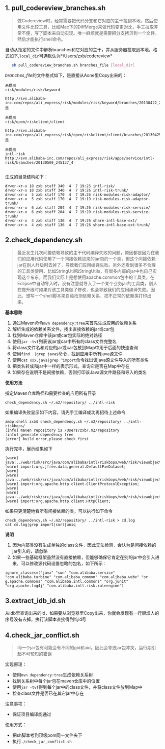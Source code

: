 ## 1. pull_codereview_branches.sh
>做Codereview时，经常需要把代码分支和它对应的主干拉到本地，然后使用文件比较工具，比如Mac下的DiffMerge来做代码变更对比，手工拉取非常不便，写了脚本来自动实现。唯一麻烦就是需要把分支拷贝到一个文件，然后才能执行shell命令。

自动从指定的文件中解析branches和它对应的主干，并从服务器拉取到本地，格式如下,`local_dir`可选默认为*/Users/zxb/codereview*
```bash
   sh pull_codereview_branches.sh branches_file [local_dir]
```
*branches_file*的文件格式如下，是直接从Aone里Copy出来的：
```
未提测
risk/modules/risk/keyword

http://svn.alibaba-inc.com/repos/ali_express/risk/modules/risk/keyword/branches/20130422_245137_1
是
			
未提测
risk/open/riskclient/client

http://svn.alibaba-inc.com/repos/ali_express/risk/open/riskclient/client/branches/20130425_245137_4
是
			
未提测
intl-risk
http://svn.alibaba-inc.com/repos/ali_express/risk/apps/service/intl-risk/branches/20130509_245137_4
	
```
生成的目录结构如下：
```
drwxr-xr-x 10 zxb staff 340  4  7 19:25 intl-risk/
drwxr-xr-x 10 zxb staff 340  4  7 19:26 intl-risk-trunk/
drwxr-xr-x  5 zxb staff 170  4  7 19:26 risk-modules-risk-adaptor/
drwxr-xr-x  5 zxb staff 170  4  7 19:19 risk-modules-risk-adaptor-trunk/
drwxr-xr-x  6 zxb staff 204  4  7 19:26 risk-modules-risk-service/
drwxr-xr-x  6 zxb staff 204  4  7 19:20 risk-modules-risk-service-trunk/
drwxr-xr-x  4 zxb staff 136  4  7 19:26 share-intl-base-ext/
drwxr-xr-x  4 zxb staff 136  4  7 19:26 share-intl-base-ext-trunk/
```

## 2.check_dependency.sh
>最近发生几次间接依赖导致的主干代码编译失败的问题，原因都是因为在我们的应用代码使用了一个间接依赖进来的jar包的一个类，但这个间接依赖jar在别人升级时去掉了，导致我们应用编译失败。另外还看到很多不合理的工具类使用，比如StringUtil和StringUtils，有很多内部的jar中也自己实现这个东东，而我们实际上是想使用apache.common包中的工具类，在Eclipse中自动导入时，没有注意就导入了一个某个业务jar的工具类，别人在做升级时如果对该工具类做了修改，也会导致我们的应用编译失败。因此，想写一个shell脚本来自动检测依赖关系，把不正常的依赖类打印出来。

**基本思路**

1. 通过Maven命令`mvn dependency:tree`来首先生成应用的依赖关系
2. 解析生成的依赖关系文件，找出直接依赖的jar或car包
3. 找到Maven仓库中该jar或car包实际的绝对路径
4. 使用`jar -tvf`列表该jar或car中所有的class文件完整名
5. 将class文件名和对应的jar或car包放到Map中用于后面的快速查询
6. 使用`find .|grep java$`命令，找到应用中所有java源文件
7. 使用`cat xxx.java|grep ^import`命令找出该java源文件导入的所有类名
8. 把类名转成和jar中一样的表示形式，查询它是否在Map中存在
9. 如果存在说明不是间接依赖，否则打印该Java源文件路径和导入的类名

**使用方法**

指定Maven仓库路径和需要检查的应用所有目录
```
check_dependency.sh ~/.m2/repository/ ../intl-risk
```
如果编译失败显示如下内容，请先手工编译成功再招待上述命令
```
zmbp:shell zxb$ check_dependency.sh ~/.m2/repository/ ../intl-riskbops/
[info] maven repository is /Users/zxb/.m2/repository
[info] generate dependency tree
[error] build error,please check first
```
执行完毕，展示结果如下
```
[warn] java:../web/risk/src/java/com/alibaba/intl/riskbops/web/risk/viewobject/index/IndexVO.java
[warn] import:org.jfree.data.general.DefaultPieDataset;
[warn] 
[warn] java:../web/risk/src/java/com/alibaba/intl/riskbops/web/risk/viewobject/module/ObjectBinding.java
[warn] import:org.apache.http.client.ClientProtocolException;
[warn] 
[warn] java:../web/risk/src/java/com/alibaba/intl/riskbops/web/risk/viewobject/module/ObjectBinding.java
[warn] import:org.apache.http.client.HttpClient;
```
如果只更清楚地看所有间接依赖的类，可以执行如下命令
```
check_dependency.sh ~/.m2/repository/ ../intl-risk > cd.log
cat cd.log|grep import|sort|uniq
```

**说明**

1. 因为内部类没有生成单独的class文件，因此无法检测，会认为是间接依赖的jar引入的，请忽略
2. 如果一些基础框架虽然没有直接依赖，但能够确保它肯定在别的jar中会引入进来，可以修改源代码设置忽略的包名，如下所示：
```
ignore_classes=("java" "sun" "com.alibaba.service" "com.alibaba.turbine" "com.alibaba.common" "com.alibaba.webx" "or    g.apache.commons" "com.alibaba.intl.commons" "org.junit" "org.apache.log4j" "com.alibaba.intl.risk.ruleengine")
```

## 3.extract_idb_id.sh
从idb里查询出来的id，如果要从浏览器里Copy出来，你就会发现有一行很烦人的序号没有去掉，执行该脚本直接得到纯id号

## 4.check_jar_conflict.sh
>同一个jar包有可能会有不同的gid和aid，因此会导致jar包冲突，运行期引起不可预知的错误

实现原理：
* 使用`mvn dependency:tree`生成依赖关系树
* 找到关系树中每个jar包在maven仓库中的位置
* 使用`jar -tvf`得到每个jar中的class文件，并将class文件放到Map中
* 检查class文件是否已在其它jar中存在

注意事项：
* 保证项目编译能通过

使用方式：
* 把sh脚本考到顶级pom同一文件夹下
* 执行`./check_jar_conflict.sh`
 


